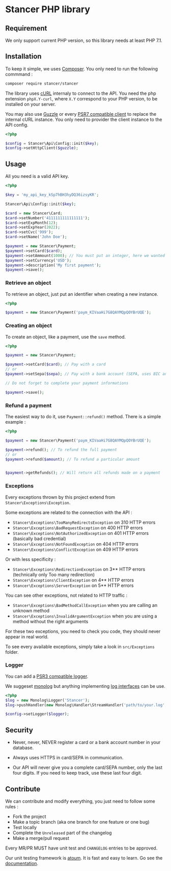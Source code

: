 # Stancer PHP library

## Requirement

We only support current PHP version, so this library needs at least PHP 7.1.


## Installation

To keep it simple, we uses [Composer](http://getcomposer.org/).
You only need to run the following commmand :

```bash
composer require stancer/stancer
```

The library uses [cURL](https://secure.php.net/manual/fr/book.curl.php) internaly to connect to the API.
You need the php extension `phpX.Y-curl`, where `X.Y` correspond to your PHP version, to be installed on your server.

You may also use [Guzzle](https://packagist.org/packages/guzzlehttp/guzzle)
or every [PSR7 compatible client](https://www.php-fig.org/psr/psr-7/) to replace the internal cURL instance.
You only need to provider the client instance to the API config.

```php
<?php

$config = Stancer\Api\Config::init($key);
$config->setHttpClient($guzzle);
```


## Usage

All you need is a valid API key.

```php
<?php

$key = 'my_api_key_kSp7hBH3hyDQ36izsyKR';

Stancer\Api\Config::init($key);

$card = new Stancer\Card;
$card->setNumber('4111111111111111');
$card->setExpMonth(12);
$card->setExpYear(2022);
$card->setCvc('999');
$card->setName('John Doe');

$payment = new Stancer\Payment;
$payment->setCard($card);
$payment->setAmmount(1000); // You must put an integer, here we wanted USD$10.00
$payment->setCurrency('USD');
$payment->description('My first payment');
$payment->save();
```


### Retrieve an object

To retrieve an object, just put an identifier when creating a new instance.

```php
<?php

$payment = new Stancer\Payment('paym_KIVaaHi7G8QAYMQpQOYBrUQE');
```


### Creating an object

To create an object, like a payment, use the `save` method.

```php
<?php

$payment = new Stancer\Payment;

$payment->setCard($card); // Pay with a card
// or
$payment->setSepa($sepa); // Pay with a bank account (SEPA, uses BIC and IBAN)

// Do not forget to complete your payment informations

$payment->save();
```


### Refund a payment

The easiest way to do it, use `Payment::refund()` method.
There is a simple example :

```php
<?php

$payment = new Stancer\Payment('paym_KIVaaHi7G8QAYMQpQOYBrUQE');

$payment->refund(); // To refund the full payment
// or
$payment->refund($amount); // To refund a particular amount


$payment->getRefunds(); // Will return all refunds made on a payment
```


### Exceptions

Every exceptions thrown by this project extend from `Stancer\Exceptions\Exception`.

Some exceptions are related to the connection with the API :
* `Stancer\Exceptions\TooManyRedirectsException` on 310 HTTP errors
* `Stancer\Exceptions\BadRequestException` on 400 HTTP errors
* `Stancer\Exceptions\NotAuthorizedException` on 401 HTTP errors (basically bad credential)
* `Stancer\Exceptions\NotFoundException` on 404 HTTP errors
* `Stancer\Exceptions\ConflictException` on 409 HTTP errors

Or with less specificity :
* `Stancer\Exceptions\RedirectionException` on 3** HTTP errors (technically only Too many redirection)
* `Stancer\Exceptions\ClientException` on 4** HTTP errors
* `Stancer\Exceptions\ServerException` on 5** HTTP errors


You can see other exceptions, not related to HTTP traffic :
* `Stancer\Exceptions\BadMethodCallException` when you are calling an unknown method
* `Stancer\Exceptions\InvalidArgumentException` when you are using a method without the right arguments

For these two exceptions, you need to check you code, they should never appear in real world.

To see every available exceptions, simply take a look in `src/Exceptions` folder.

### Logger

You can add a [PSR3 compatible logger](https://www.php-fig.org/psr/psr-3/).

We suggeset [monolog](https://seldaek.github.io/monolog/) but anything implementing
[log interfaces](https://github.com/php-fig/log) can be use.

```php
<?php
$log = new Monolog\Logger('Stancer');
$log->pushHandler(new Monolog\Handler\StreamHandler('path/to/your.log', Monolog\Logger::INFO));

$config->setLogger($logger);
```


## Security

* Never, never, NEVER register a card or a bank account number in your database.

* Always uses HTTPS in card/SEPA in communication.

* Our API will never give you a complete card/SEPA number, only the last four digits.
If you need to keep track, use these last four digit.


## Contribute

We can contribute and modify everything, you just need to follow some rules :
* Fork the project
* Make a topic branch (aka one branch for one feature or one bug)
* Test locally
* Complete the `Unreleased` part of the changelog
* Make a merge/pull request

Every MR/PR MUST have unit test and `CHANGELOG` entries to be approved.

Our unit testing framework is [atoum](http://atoum.org/).
It is fast and easy to learn.
Go see the [documentation](http://docs.atoum.org/en/latest/).
